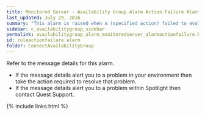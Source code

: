 ```yaml
---
title: ﻿Monitored Server - Availability Group Alarm Action Failure Alarm
last_updated: July 29, 2016
summary: "This alarm is raised when a (specified action) failed to evaluate."
sidebar: c_availabilitygroup_sidebar
permalink: availabilitygroup_alarm_monitoredserver_alarmactionfailure.html
id: ruleactionfailure.alarm
folder: ConnectAvailabilityGroup
---
```



Refer to the message details for this alarm.

* If the message details alert you to a problem in your environment then take the action required to resolve that problem.
* If the message details alert you to a problem within Spotlight then contact Quest Support.


{% include links.html %}

